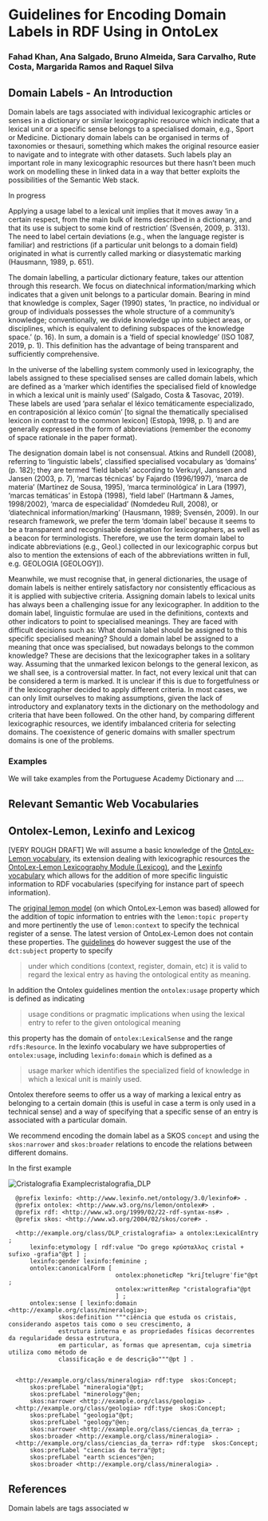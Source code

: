 # Guidelines for Encoding Domain Labels in RDF Using in OntoLex
###  Fahad Khan, Ana Salgado, Bruno Almeida, Sara Carvalho, Rute Costa, Margarida Ramos and Raquel Silva

## Domain Labels - An Introduction

Domain labels are tags associated with individual lexicographic articles or senses in a dictionary or similar lexicographic resource which indicate that a lexical unit or a specific sense belongs to a specialised domain, e.g., Sport or Medicine. Dictionary domain labels can be organised in terms of taxonomies or thesauri, something which makes the original resource easier to navigate and to integrate with other datasets. Such labels play an important role in many lexicographic resources but there hasn’t been much work on modelling these in linked data in a way that better exploits the possibilities of the Semantic Web stack. 

In progress

Applying a usage label to a lexical unit implies that it moves away ‘in a certain respect, from the main bulk of items described in a dictionary, and that its use is subject to some kind of restriction’ (Svensén, 2009, p. 313). The need to label certain deviations (e.g., when the language register is familiar) and restrictions (if a particular unit belongs to a domain field) originated in what is currently called marking or diasystematic marking (Hausmann, 1989, p. 651).

The domain labelling, a particular dictionary feature, takes our attention through this research. We focus on diatechnical information/marking which indicates that a given unit belongs to a particular domain. Bearing in mind that knowledge is complex, Sager (1990) states, ‘In practice, no individual or group of individuals possesses the whole structure of a community’s knowledge; conventionally, we divide knowledge up into subject areas, or disciplines, which is equivalent to defining subspaces of the knowledge space.’ (p. 16). In sum, a domain is a ‘field of special knowledge’ (ISO 1087, 2019, p. 1). This definition has the advantage of being transparent and sufficiently comprehensive.

In the universe of the labelling system commonly used in lexicography, the labels assigned to these specialised senses are called domain labels, which are defined as a ‘marker which identifies the specialised field of knowledge in which a lexical unit is mainly used’ (Salgado, Costa & Tasovac, 2019). These labels are used ‘para señalar el léxico temáticamente especializado, en contraposición al léxico común’ [to signal the thematically specialised lexicon in contrast to the common lexicon] (Estopà, 1998, p. 1) and are generally expressed in the form of abbreviations (remember the economy of space rationale in the paper format).

The designation domain label is not consensual. Atkins and Rundell (2008), referring to ‘linguistic labels’, classified specialised vocabulary as ‘domains’ (p. 182); they are termed ‘field labels’ according to Verkuyl, Janssen and Jansen (2003, p. 7), ‘marcas técnicas’ by Fajardo (1996/1997), ‘marca de materia’ (Martínez de Sousa, 1995), ‘marca terminológica’ in Lara (1997), ‘marcas temáticas’ in Estopà (1998), ‘field label’ (Hartmann & James, 1998/2002), ‘marca de especialidad’ (Nomdedeu Rull, 2008), or ‘diatechnical information/marking’ (Hausmann, 1989; Svensén, 2009). In our research framework, we prefer the term ‘domain label’ because it seems to be a transparent and recognisable designation for lexicographers, as well as a beacon for terminologists. Therefore, we use the term domain label to indicate abbreviations (e.g., Geol.) collected in our lexicographic corpus but also to mention the extensions of each of the abbreviations written in full, e.g. GEOLOGIA [GEOLOGY]).

Meanwhile, we must recognise that, in general dictionaries, the usage of domain labels is neither entirely satisfactory nor consistently efficacious as it is applied with subjective criteria. Assigning domain labels to lexical units has always been a challenging issue for any lexicographer. In addition to the domain label, linguistic formulae are used in the definitions, contexts and other indicators to point to specialised meanings. They are faced with difficult decisions such as: What domain label should be assigned to this specific specialised meaning? Should a domain label be assigned to a meaning that once was specialised, but nowadays belongs to the common knowledge? These are decisions that the lexicographer takes in a solitary way. 
Assuming that the unmarked lexicon belongs to the general lexicon, as we shall see, is a controversial matter. In fact, not every lexical unit that can be considered a term is marked. It is unclear if this is due to forgetfulness or if the lexicographer decided to apply different criteria. In most cases, we can only limit ourselves to making assumptions, given the lack of introductory and explanatory texts in the dictionary on the methodology and criteria that have been followed. On the other hand, by comparing different lexicographic resources, we identify imbalanced criteria for selecting domains. The coexistence of generic domains with smaller spectrum domains is one of the problems.


### Examples
We will take examples from the Portuguese Academy Dictionary and ....
## Relevant Semantic Web Vocabularies
## Ontolex-Lemon, Lexinfo and Lexicog
[VERY ROUGH DRAFT]
We will assume a basic knowledge of the [OntoLex-Lemon vocabulary](https://www.w3.org/2016/05/ontolex/), its extension dealing with lexicographic resources the [OntoLex-Lemon Lexicography Module (Lexicog)](https://www.w3.org/2019/09/lexicog/), and the [Lexinfo vocabulary](https://lexinfo.net/) which allows for the addition of more specific linguistic information to RDF vocabularies (specifying for instance part of speech information). 

The [original lemon model](https://lemon-model.net/) (on which OntoLex-Lemon was based) allowed for the addition of topic information to entries with the ```lemon:topic property``` and more pertinently the use of ```lemon:context``` to specify the technical register of a sense.  The latest version of OntoLex-Lemon does not contain these properties. The [guidelines](https://www.w3.org/2016/05/ontolex/) do however suggest the use of the ```dct:subject``` property to specify 
> under which conditions (context, register, domain, etc) it is valid to regard the lexical entry as having the ontological entity as meaning.


In addition the Ontolex guidelines mention the ```ontolex:usage``` property which is defined as indicating 
> usage conditions or pragmatic implications when using the lexical entry to refer to the given ontological meaning 

this property has the domain of ```ontolex:LexicalSense``` and the range ```rdfs:Resource```. In the lexinfo vocabulary we have subproperties of ```ontolex:usage```, including ```lexinfo:domain``` which is defined as a 
>usage marker which identifies the specialized field of knowledge in which a lexical unit is mainly used.

Ontolex therefore seems to offer us a way of marking a lexical entry as belonging to a certain domain (this is useful in case a term is only used in a technical sense) and a way of specifying that a specific sense of an entry is associated with a particular domain. 
<!--- When the meaning specified refers to a specific technical sense of a word belonging to a domain **we recommend using the ```ontolex:LexicalConcept``` class** ---> 
We recommend encoding the domain label as a SKOS ```concept``` and using the ```skos:narrower``` and ```skos:broader``` relations to encode the relations between different domains.

In the first example 

![Cristalografia Example![cristalografia_DLP](https://user-images.githubusercontent.com/45368069/227588665-33146354-1dd5-4497-9594-f5c1567008e9.png)
](Examples/cristalografia_DLP.png "Cristalografia Example")




      @prefix lexinfo: <http://www.lexinfo.net/ontology/3.0/lexinfo#> .
      @prefix ontolex: <http://www.w3.org/ns/lemon/ontolex#> .
      @prefix rdf: <http://www.w3.org/1999/02/22-rdf-syntax-ns#> .
      @prefix skos: <http://www.w3.org/2004/02/skos/core#> .

      <http://example.org/class/DLP_cristalografia> a ontolex:LexicalEntry ;
          lexinfo:etymology [ rdf:value "Do grego κρύσταλλος cristal + sufixo -grafia"@pt ] ;
          lexinfo:gender lexinfo:feminine ;
          ontolex:canonicalForm [ 
                                  ontolex:phoneticRep "kriʃtɐluɡrɐˈfiɐ"@pt ;
                                  ontolex:writtenRep "cristalografia"@pt 
                                  ] ;
          ontolex:sense [ lexinfo:domain <http://example.org/class/mineralogia>;
                  skos:definition """ciência que estuda os cristais, considerando aspetos tais como o seu crescimento, a
                  estrutura interna e as propriedades físicas decorrentes da regularidade dessa estrutura,
                  em particular, as formas que apresentam, cuja simetria utiliza como método de
                  classificação e de descrição"""@pt ] .


      <http://example.org/class/mineralogia> rdf:type  skos:Concept; 
          skos:prefLabel "mineralogia"@pt;
          skos:prefLabel "minerology"@en; 
          skos:narrower <http://example.org/class/geologia> .
      <http://example.org/class/geologia> rdf:type  skos:Concept; 
          skos:prefLabel "geologia"@pt;
          skos:prefLabel "geology"@en; 
          skos:narrower <http://example.org/class/ciencas_da_terra> ;
          skos:broader <http://example.org/class/mineralogia> .
      <http://example.org/class/ciencias_da_terra> rdf:type  skos:Concept;
          skos:prefLabel "ciencias da terra"@pt;
          skos:prefLabel "earth sciences"@en; 
          skos:broader <http://example.org/class/mineralogia> .


## References

Domain labels are tags associated w

